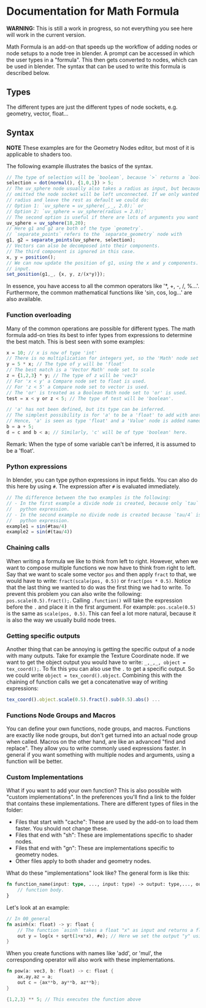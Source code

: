 # Documentation for Math Formula

**WARNING:** This is still a work in progress, so not everything you see here will work in the current version.

Math Formula is an add-on that speeds up the workflow of adding nodes or node setups to a node tree in blender. A prompt can be accessed in which the user types in a "formula". This then gets converted to nodes, which can be used in blender. The syntax that can be used to write this formula is described below.

## Types

The different types are just the different types of node sockets, e.g. geometry, vector, float... 

## Syntax

**NOTE** These examples are for the Geometry Nodes editor, but most of it is applicable to shaders too.

The following example illustrates the basics of the syntax.
```js
// The type of selection will be `boolean`, because `>` returns a `boolean`.
selection = dot(normal(), {1,0,1}) > 5;
// The uv_sphere node usually also takes a radius as input, but because it was 
// omitted the node socket will be left unconnected. If we only wanted to set the
// radius and leave the rest as default we could do:
// Option 1: `uv_sphere = uv_sphere(_,_, 2.0);` or
// Option 2: `uv_sphere = uv_sphere(radius = 2.0);`
// The second option is useful if there are lots of arguments you want to skip.
uv_sphere = uv_sphere(18,20);
// Here g1 and g2 are both of the type `geometry`.
// `separate_points` refers to the `separate_geometry` node with 
g1, g2 = separate_points(uv_sphere, selection);
// Vectors can also be decomposed into their components.
// The third component is ignored in this case.
x, y = position();
// We can now update the position of g1, using the x and y components. We ignore the selection
// input.
set_position(g1,_, {x, y, z/(x*y)});
```

In essence, you have access to all the common operators like '*, +, -, /, %...'. Furthermore, the common mathematical functions like 'sin, cos, log...' are also available.

### Function overloading

Many of the common operations are possible for different types. The math formula add-on tries its best to infer types from expressions to determine the best match. This is best seen with some examples:
```js
x = 10; // x is now of type 'int'
// There is no multiplication for integers yet, so the 'Math' node set to 'Multiply' is used instead. 
y = 5 * x; // The type of y will be 'float'
// The best match is a 'Vector Math' node set to scale
z = {1,2,3} * y; // The type of z will be 'vec3'
// For 'x < y' a Compare node set to float is used.
// For 'z < 5' a Compare node set to vector is used.
// The 'or' is treated as a Boolean Math node set to 'or' is used.
test = x < y or z < 5; // The type of test will be 'boolean'.

// 'a' has not been defined, but its type can be inferred.
// The simplest possibility is for 'a' to be a 'float' to add with another 'float'.
// Hence, 'a' is seen as type 'float' and a 'Value' node is added named 'a'.
b = a + 5; 
d = c and b < a; // Similarly, 'c' will be of type 'boolean' here.
```

Remark: When the type of some variable can't be inferred, it is assumed to be a 'float'.

### Python expressions
In blender, you can type python expressions in input fields. You can also do this here by using `#`. The expression after `#` is evaluated immediately.
```js
// The difference between the two examples is the following:
// - In the first example a divide node is created, because only `tau` is evaluated as a 
//   python expression.
// - In the second example no divide node is created because `tau/4` is evaluated as a
//   python expression.
example1 = sin(#tau/4)
example2 = sin(#(tau/4))
```


### Chaining calls
When writing a formula we like to think from left to right. However, when we want to compose multiple functions we now have to think from right to left. Say that we want to scale some vector `pos` and then apply `fract` to that, we would have to write: `fract(scale(pos, 0.5))` or `fract(pos * 0.5)`. Notice that the last thing we wanted to do was the first thing we had to write. To prevent this problem you can also write the following: `pos.scale(0.5).fract();`. Calling `.function()` will take the expression before the `.` and place it in the first argument. For example: `pos.scale(0.5)` is the same as `scale(pos, 0.5)`. This can feel a lot more natural, because it is also the way we usually build node trees.

### Getting specific outputs
Another thing that can be annoying is getting the specific output of a node with many outputs. Take for example the Texture Coordinate node. If we want to get the object output you would have to write: `_,_,_, object = tex_coord();`. To fix this you can also use the `.` to get a specific output. So we could write `object = tex_coord().object`. Combining this with the chaining of function calls we get a concatenative way of writing expressions: 
```js
tex_coord().object.scale(0.5).fract().sub(0.5).abs() ...
```

### Functions Node Groups and Macros
You can define your own functions, node groups, and macros. Functions are exactly like node groups, but don't get turned into an actual node group when called. Macros on the other hand, are like an advanced "find and replace". They allow you to write commonly used expressions faster. In general if you want something with multiple nodes and arguments, using a function will be better.

### Custom Implementations
What if you want to add your own function? This is also possible with "custom implementations". In the preferences you'll find a link to the folder that contains these implementations. There are different types of files in the folder:
- Files that start with "cache": These are used by the add-on to load them faster. You should not change these.
- Files that end with "sh": These are implementations specific to shader nodes.
- Files that end with "gn": These are implementations specific to geometry nodes.
- Other files apply to both shader and geometry nodes.

What do these "implementations" look like? The general form is like this:
```rs
fn function_name(input: type, ..., input: type) -> output: type,..., output: type {
    // function body.
}
```

Let's look at an example:
```rs
// In 00_general
fn asinh(x: float) -> y: float {
    // The function `asinh` takes a float "x" as input and returns a float "y".
    out y = log(x + sqrt(1+x*x), #e); // Here we set the output "y" using the `out` keyword.
}
```

When you create functions with names like 'add', or 'mul', the corresponding operator will also work with these implementations.
```rs
fn pow(a: vec3, b: float) -> c: float {
    ax,ay,az = a;
    out c = {ax**b, ay**b, az**b};
}

{1,2,3} ** 5; // This executes the function above
```
